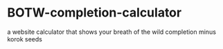 # BOTW-completion-calculator
a website calculator that shows your breath of the wild completion minus korok seeds
